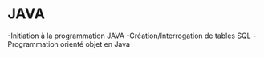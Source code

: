 # JAVA
-Initiation à la programmation JAVA
-Création/Interrogation de tables SQL
-Programmation orienté objet en Java
